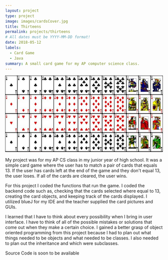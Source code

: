 ```yaml
---
layout: project
type: project
image: images/cardsCover.jpg
title: Thirteens
permalink: projects/thirteens
# All dates must be YYYY-MM-DD format!
date: 2018-05-12
labels:
  - Card Game
  - Java
summary: A small card game for my AP computer science class.
---
```


<img class="ui medium right floated rounded image" src="../images/cards.jpg">

My project was for my AP CS class in my junior year of high school.  It was a simple card game where the user has to match a pair of cards that equals 13.  If the user has cards left at the end of the game and they don't equal 13, the user loses.  If all of the cards are cleared, the user wins.

For this project I coded the functions that run the game.  I coded the backend code such as, checking that the cards selected where equal to 13, creating the card objects, and keeping track of the cards displayed.  I utilized blueJ for my IDE and the teacher supplied the card pictures and GUIs.

I learned that I have to think about every possibility when I bring in user interface.  I have to think of all of the possible mistakes or solutions that come out when they make a certain choice.  I gained a better grasp of object oriented programming from this project because I had to plan out what things needed to be objects and what needed to be classes.  I also needed to plan out the inheritance and which were subclasses.

Source Code is soon to be available

